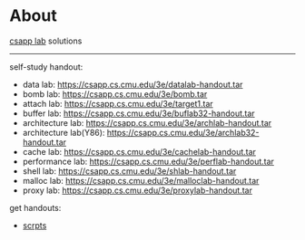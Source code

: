 # About

[csapp lab](https://csapp.cs.cmu.edu/3e/labs.html) solutions

---

self-study handout:

- data lab: https://csapp.cs.cmu.edu/3e/datalab-handout.tar
- bomb lab: https://csapp.cs.cmu.edu/3e/bomb.tar
- attach lab: https://csapp.cs.cmu.edu/3e/target1.tar
- buffer lab: https://csapp.cs.cmu.edu/3e/buflab32-handout.tar
- architecture lab: https://csapp.cs.cmu.edu/3e/archlab-handout.tar
- architecture lab(Y86): https://csapp.cs.cmu.edu/3e/archlab32-handout.tar
- cache lab: https://csapp.cs.cmu.edu/3e/cachelab-handout.tar
- performance lab: https://csapp.cs.cmu.edu/3e/perflab-handout.tar
- shell lab: https://csapp.cs.cmu.edu/3e/shlab-handout.tar
- malloc lab: https://csapp.cs.cmu.edu/3e/malloclab-handout.tar
- proxy lab: https://csapp.cs.cmu.edu/3e/proxylab-handout.tar

get handouts:

- [scrpts](./get_handouts.sh)

